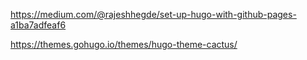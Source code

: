 https://medium.com/@rajeshhegde/set-up-hugo-with-github-pages-a1ba7adfeaf6

https://themes.gohugo.io/themes/hugo-theme-cactus/

